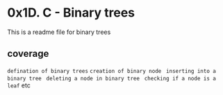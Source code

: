 # 0x1D. C - Binary trees
This is a readme file for binary trees

## coverage
``defination of binary trees``
``creation of binary node``
`` inserting into a binary tree``
`` deleting a node in binary tree``
`` checking if a node is a leaf``
etc

